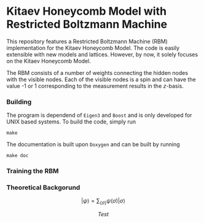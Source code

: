 # Kitaev Honeycomb Model with Restricted Boltzmann Machine

This repository features a Restricted Boltzmann Machine (RBM) implementation
for the Kitaev Honeycomb Model. The code is easily extensible with new models
and lattices. However, by now, it solely focuses on the Kitaev Honeycomb Model.

The RBM consists of a number of weights connecting the hidden nodes with the
visible nodes. Each of the visible nodes is a spin and can have the value -1 or
1 corresponding to the measurement results in the $`z`$-basis.

### Building

The program is dependend of `Eigen3` and `Boost` and is only developed for UNIX
based systems. To build the code, simply run

```
make
```

The documentation is built upon `Doxygen` and can be built by running

```
make doc
```

### Training the RBM

### Theoretical Backgorund

```math
| \psi\rangle = \sum_{\{\sigma\}}\psi( \sigma )|\sigma\rangle
```

```math
Test
```

